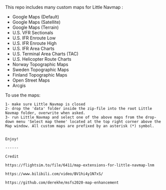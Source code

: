 This repo includes many custom maps for Little Navmap :

* Google Maps (Default)
* Google Maps (Satellite)
* Google Maps (Terrain)
* U.S. VFR Sectionals
* U.S. IFR Enroute Low
* U.S. IFR Enroute High
* U.S. IFR Area Charts
* U.S. Terminal Area Charts (TAC)
* U.S. Helicopter Route Charts
* Norway Topographic Maps
* Sweden Topographic Maps
* Finland Topographic Maps
* Open Street Maps
* Arcgis

To use the maps:
~~~~~~~~~~~~~~~~
1- make sure Little Navmap is closed
2- drop the 'data' folder inside the zip-file into the root Little Navmap folder, overwrite when asked.
3- run Little Navmap and select one of the above maps from the drop-down menu 'Select map theme' located at the top right corner above the Map window. All custom maps are prefixed by an asterisk (*) symbol.


Enjoy!

------

Credit

https://flightsim.to/file/6411/map-extensions-for-little-navmap-lnm

https://www.bilibili.com/video/BV1hi4y1N7xS/

https://github.com/derekhe/msfs2020-map-enhancement